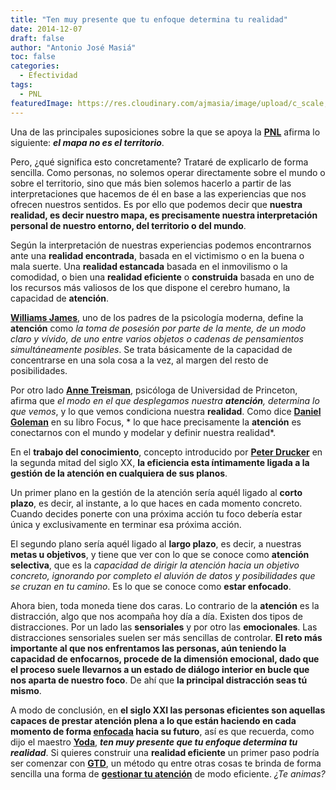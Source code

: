 ```yaml
---
title: "Ten muy presente que tu enfoque determina tu realidad"
date: 2014-12-07
draft: false
author: "Antonio José Masiá"
toc: false
categories:
  - Efectividad
tags:
  - PNL
featuredImage: https://res.cloudinary.com/ajmasia/image/upload/c_scale,q_auto:low,w_800/v1611163383/blog/posts/ten-muy-presente-que-tu-enfoque-determina-tu-realidad.jpg
---
```


Una de las principales suposiciones sobre la que se apoya la **[PNL](http://es.wikipedia.org/wiki/Programaci%C3%B3n_neuroling%C3%BC%C3%ADstica)** afirma lo siguiente: ***el mapa no es el territorio***. 

Pero, ¿qué significa esto concretamente? Trataré de explicarlo de forma sencilla. Como personas, no solemos operar directamente sobre el mundo o sobre el territorio, sino que más bien solemos hacerlo a partir de las interpretaciones que hacemos de él en base a las experiencias que nos ofrecen nuestros sentidos. Es por ello que podemos decir que **nuestra realidad, es decir nuestro mapa, es precisamente nuestra interpretación personal de nuestro entorno, del territorio o del mundo**.

Según la interpretación de nuestras experiencias podemos encontrarnos ante una **realidad encontrada**, basada en el victimismo o en la buena o mala suerte. Una **realidad estancada** basada en el inmovilismo o la comodidad, o bien una **realidad eficiente** o **construida** basada en uno de los recursos más valiosos de los que dispone el cerebro humano, la capacidad de **atención**.

**[Williams James](http://es.wikipedia.org/wiki/William_James)**, uno de los padres de la psicología moderna, define la **atención** como *la toma de posesión por parte de la mente, de un modo claro y vívido, de uno entre varios objetos o cadenas de pensamientos simultáneamente posibles*. Se trata básicamente de la capacidad de concentrarse en una sola cosa a la vez, al margen del resto de posibilidades.

Por otro lado **[Anne Treisman](http://en.wikipedia.org/wiki/Anne_Treisman)**, psicóloga de Universidad de Princeton, afirma que *el modo en el que desplegamos nuestra **atención**, determina lo que vemos*, y lo que vemos condiciona nuestra **realidad**. Como dice **[Daniel Goleman](http://es.wikipedia.org/wiki/Daniel_Goleman)** en su libro Focus, * lo que hace precisamente la **atención** es conectarnos con el mundo y modelar y definir nuestra realidad*.

En el **trabajo del conocimiento**, concepto introducido por **[Peter Drucker](http://es.wikipedia.org/wiki/Peter_F._Drucker)** en la segunda mitad del siglo XX, **la eficiencia esta íntimamente ligada a la gestión de la atención en cualquiera de sus planos**.

Un primer plano en la gestión de la atención sería aquél ligado al **corto plazo**, es decir, al instante, a lo que haces en cada momento concreto. Cuando decides ponerte con una próxima acción tu foco debería estar única y exclusivamente en terminar esa próxima acción.

El segundo plano sería aquél ligado al **largo plazo**, es decir, a nuestras **metas u objetivos**, y tiene que ver con lo que se conoce como **atención selectiva**, que es la *capacidad de dirigir la atención hacia un objetivo concreto, ignorando por completo el aluvión de datos y posibilidades que se cruzan en tu camino*. Es lo que se conoce como **estar enfocado**.

Ahora bien, toda moneda tiene dos caras. Lo contrario de la **atención** es la distracción, algo que nos acompaña hoy día a día. Existen dos tipos de distracciones. Por un lado las **sensoriales** y por otro las **emocionales**. Las distracciones sensoriales suelen ser más sencillas de controlar. **El reto más importante al que nos enfrentamos las personas, aún teniendo la capacidad de enfocarnos, procede de la dimensión emocional, dado que el proceso suele llevarnos a un estado de diálogo interior en bucle que nos aparta de nuestro foco**. De ahí que **la principal distracción seas tú mismo**.

A modo de conclusión, en **el siglo XXI las personas eficientes son aquellas capaces de prestar atención plena a lo que están haciendo en cada momento de forma [enfocada](http://www.optimainfinito.com/2009/03/gtd-enfoque-y-productividad.html) hacia su futuro**, así es que recuerda, como dijo el maestro **[Yoda](http://es.wikipedia.org/wiki/Yoda)**, ***ten muy presente que tu enfoque determina tu realidad***. Si quieres construir una **realidad eficiente** un primer paso podría ser comenzar con **[GTD](http://es.wikipedia.org/wiki/Getting_Things_Done)**, un método qu entre otras cosas te brinda de forma sencilla una forma de **[gestionar tu atención](http://www.optimainfinito.com/2013/01/gtd-productividad-es-gestion-de-la-atencion.html)** de modo eficiente. *¿Te animas?*
